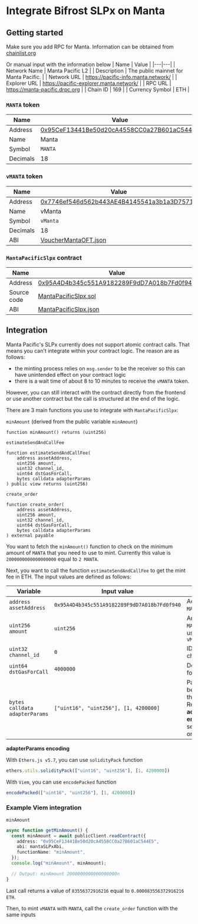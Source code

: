 # Integrate Bifrost SLPx on Manta

## Getting started

Make sure you add RPC for Manta. Information can be obtained from [chainlist.org](https://chainlist.org/?search=manta)

Or manual input with the information below
| Name | Value |
|---|---|
| Network Name | Manta Pacific L2 |
| Description | The public mainnet for Manta Pacific. |
| Network URL | https://pacific-info.manta.network/ |
| Explorer URL | https://pacific-explorer.manta.network/ |
| RPC URL | https://manta-pacific.drpc.org |
| Chain ID | 169 |
| Currency Symbol | ETH |

### `MANTA` token

| Name | Value |
|---|---|
| Address | [0x95CeF13441Be50d20cA4558CC0a27B601aC544E5](https://pacific-explorer.manta.network/address/0x95CeF13441Be50d20cA4558CC0a27B601aC544E5?tab=internal_txns) |
| Name | Manta |
| Symbol | `MANTA` |
| Decimals | 18 |

### `vMANTA` token

| Name | Value |
|---|---|
| Address | [0x7746ef546d562b443AE4B4145541a3b1a3D75717](https://pacific-explorer.manta.network/address/0x7746ef546d562b443AE4B4145541a3b1a3D75717) |
| Name | vManta |
| Symbol | `vManta` |
| Decimals | 18 |
| ABI | [VoucherMantaOFT.json](https://github.com/bifrost-io/slpx-contracts/blob/main/deployments/manta/VoucherMantaOFT.json) |


### `MantaPacificSlpx` contract

| Name | Value |
|---|---|
| Address | [0x95A4D4b345c551A9182289F9dD7A018b7Fd0f940](https://pacific-explorer.manta.network/address/0x95A4D4b345c551A9182289F9dD7A018b7Fd0f940?tab=internal_txns)   |
| Source code | [MantaPacificSlpx.sol](https://github.com/bifrost-io/slpx-contracts/blob/main/contracts/MantaPacificSlpx.sol) |
| ABI | [MantaPacificSlpx.json](https://github.com/bifrost-io/slpx-contracts/blob/main/deployments/manta/MantaPacificSlpx.json) |


## Integration

Manta Pacific's SLPx currently does not support atomic contract calls. That means you can't integrate within your contract logic. The reason are as follows:
- the minting process relies on `msg.sender` to be the receiver so this can have unintended effect on your contract logic
- there is a wait time of about 8 to 10 minutes to receive the `vMANTA` token.

However, you can still interact with the contract directly from the frontend or use another contract but the call is structured at the end of the logic.

There are 3 main functions you use to integrate with `MantaPacificSlpx`:

`minAmount` (derived from the public variable `minAmount`) 
```solidity
function minAmount() returns (uint256)
```

`estimateSendAndCallFee`  
```solidity
function estimateSendAndCallFee(
    address assetAddress,
    uint256 amount,
    uint32 channel_id,
    uint64 dstGasForCall,
    bytes calldata adapterParams
) public view returns (uint256)
```

`create_order`  
```solidity
function create_order(
    address assetAddress,
    uint256 amount,
    uint32 channel_id,
    uint64 dstGasForCall,
    bytes calldata adapterParams
) external payable
```

You want to fetch the `minAmount()` function to check on the minimum amount of `MANTA` that you need to use to mint. Currently this value is `2000000000000000000` equal to `2 MANTA`.

Next, you want to call the function `estimateSendAndCallFee` to get the mint fee in ETH. The input values are defined as follows:

| Variable | Input value | Definition | 
|---|---|---|
| `address assetAddress` | `0x95A4D4b345c551A9182289F9dD7A018b7Fd0f940` | Address of `MANTA` token |
| `uint256 amount` | `uint256` | Amount of `MANTA` token be used to mint to `vMANTA` |
| `uint32 channel_id` | `0` | ID of the channel |
| `uint64 dstGasForCall` | `4000000` | Destination gas for call |
| `bytes calldata adapterParams` | `["uint16", "uint256"], [1, 4200000]` | Parameters to be encoded for the Adapter. Refer to the **adapterParams encoding** section below on how to call |

**adapterParams encoding**

With `Ethers.js v5.7`, you can use `solidityPack` function

```ts
ethers.utils.solidityPack(["uint16", "uint256"], [1, 4200000])
```

With `Viem`, you can use `encodePacked` function

```ts
encodePacked(["uint16", "uint256"], [1, 4200000])
```

### Example Viem integration

`minAmount`

```ts
async function getMinAmount() {
  const minAmount = await publicClient.readContract({
    address: "0x95CeF13441Be50d20cA4558CC0a27B601aC544E5",
    abi: mantaSLPxAbi,
    functionName: "minAmount",
  });
  console.log("minAmount", minAmount);

  // Output: minAmount 2000000000000000000n
}
```

Last call returns a value of `83556372916216` equal to `0.000083556372916216 ETH`.

Then, to mint `vMANTA` with `MANTA`, call the `create_order` function with the same inputs